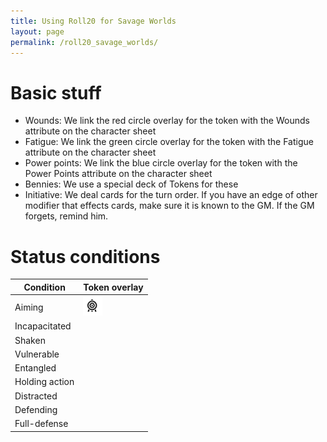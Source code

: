 ```yaml
---
title: Using Roll20 for Savage Worlds
layout: page
permalink: /roll20_savage_worlds/
---
```



# Basic stuff
* Wounds: We link the red circle overlay for the token with the Wounds attribute on the character sheet
* Fatigue: We link the green circle overlay for the token with the Fatigue attribute on the character sheet
* Power points: We link the blue circle overlay for the token with the Power Points attribute on the character sheet
* Bennies: We use a special deck of Tokens for these
* Initiative: We deal cards for the turn order. If you have an edge of other modifier that effects cards, make sure it is known to the GM. If the GM forgets, remind him.


# Status conditions

| Condition | Token overlay |
| - | - |
| Aiming | ![Aim](/images/roll20/target.PNG "Aiming")  |
| Incapacitated |  |
| Shaken |  |
| Vulnerable |  |
| Entangled |  |
| Holding action |  |
| Distracted |  |
| Defending |  |
| Full-defense |  |


